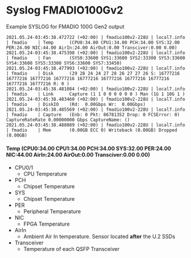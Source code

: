 # Syslog FMADIO100Gv2

Example SYSLOG for FMADIO 100G Gen2 output

```text
2021.05.24-03:45:38.472722 (+02:00) | fmadio100v2-228U | local7.info     | fmadio    | Temp      (CPU0:34.00 CPU1:34.00 PCH:34.00 SYS:32.00 PER:24.00 NIC:44.00 AirIn:24.00 AirOut:0.00 Transciver:0.00 0.00)
2021.05.24-03:45:38.475398 (+02:00) | fmadio100v2-228U | local7.info     | fmadio    | Fan       (SYS0:33600 SYS1:33600 SYS2:33300 SYS3:33600 SYS4:33600 SYS5:33300 SYS6:33600 SYS7:33450)
2021.05.24-03:45:38.477993 (+02:00) | fmadio100v2-228U | local7.info     | fmadio    | Disk      (29 28 24 24 27 28 26 27 27 26 S: 16777216 16777216 16777216 16777216 16777216 16777216 16777216 16777216 16777216 16777216 R: 0 )
2021.05.24-03:45:38.481084 (+02:00) | fmadio100v2-228U | local7.info     | fmadio    | Link      Capture (1 1 0 0 0 0 0 0 ) Man (1G 1 10G 1 )
2021.05.24-03:45:38.483460 (+02:00) | fmadio100v2-228U | local7.info     | fmadio    | DiskIO    (Rd:  0.00Gbps Wr:  0.00Gbps)
2021.05.24-03:45:38.485569 (+02:00) | fmadio100v2-228U | local7.info     | fmadio    | Capture   (Enb: 0 Pkt: 86781352 Drop: 0 FCSError: 0) CaptureRateRate 0.00000000 Gbps CaptureName: ()
2021.05.24-03:45:38.488089 (+02:00) | fmadio100v2-228U | local7.info     | fmadio    | Mem       (0.00GB ECC 0) Writeback (0.00GB) Dropped (0.00GB)

```

#### Temp \(CPU0:34.00 CPU1:34.00 PCH:34.00 SYS:32.00 PER:24.00 NIC:44.00 AirIn:24.00 AirOut:0.00 Transciver:0.00 0.00\)

* CPU0/1 
  * CPU Temperature
* PCH
  * Chipset Temperature
* SYS
  * Chipset Temperature
* PER
  * Peripheral Temperature
* NIC
  * FPGA Temperature
* AirIn
  * Ambient Air In temperature. Sensor located **after** the U.2 SSDs
* Transceiver
  * Temperature of each QSFP Transceiver



